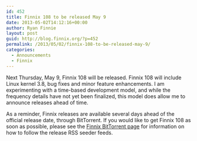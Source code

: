 ```yaml
---
id: 452
title: Finnix 108 to be released May 9
date: 2013-05-02T14:12:16+00:00
author: Ryan Finnie
layout: post
guid: http://blog.finnix.org/?p=452
permalink: /2013/05/02/finnix-108-to-be-released-may-9/
categories:
  - Announcements
  - Finnix
---
```

Next Thursday, May 9, Finnix 108 will be released. Finnix 108 will include Linux kernel 3.8, bug fixes and minor feature enhancements. I am experimenting with a time-based development model, and while the frequency details have not yet been finalized, this model does allow me to announce releases ahead of time.

As a reminder, Finnix releases are available several days ahead of the official release date, through BitTorrent. If you would like to get Finnix 108 as soon as possible, please see the [Finnix BitTorrent page](http://www.finnix.org/BitTorrent) for information on how to follow the release RSS seeder feeds.

